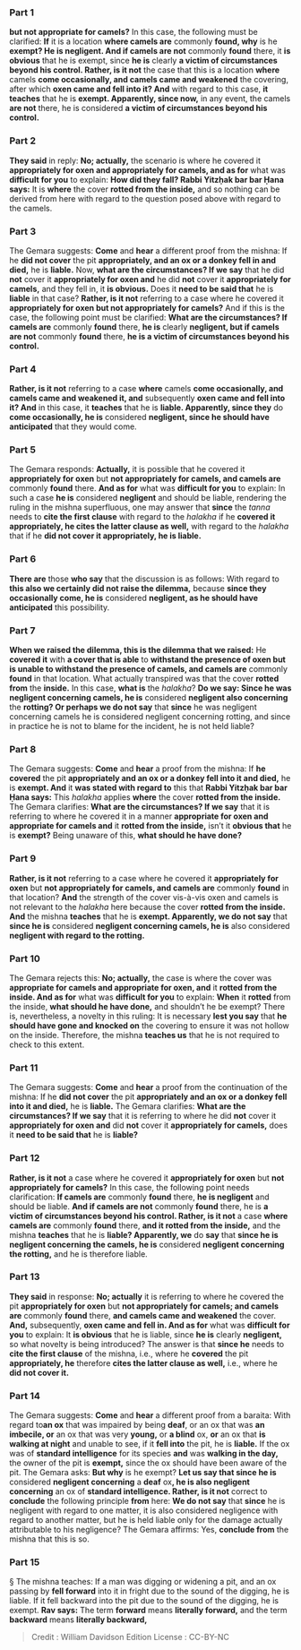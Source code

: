 
### Part 1
<b>but not appropriate for camels?</b> In this case, the following must be clarified: <b>If</b> it is a location <b>where camels are</b> commonly <b>found, why</b> is he <b>exempt? He is negligent. And if camels are not</b> commonly <b>found</b> there, it <b>is obvious</b> that he is exempt, since <b>he is</b> clearly <b>a victim of circumstances beyond his control. Rather, is it not</b> the case that this is a location <b>where</b> camels <b>come occasionally, and camels came and weakened</b> the covering, after which <b>oxen came and fell into it? And</b> with regard to this case, <b>it teaches</b> that he is <b>exempt. Apparently, since now,</b> in any event, the camels <b>are not</b> there, he is considered <b>a victim of circumstances beyond his control.</b>

### Part 2
<b>They said</b> in reply: <b>No; actually,</b> the scenario is where he covered it <b>appropriately for oxen and appropriately for camels, and as for</b> what was <b>difficult for you</b> to explain: <b>How did they fall? Rabbi Yitzḥak bar bar Ḥana says:</b> It is <b>where</b> the cover <b>rotted from the inside,</b> and so nothing can be derived from here with regard to the question posed above with regard to the camels.

### Part 3
The Gemara suggests: <b>Come</b> and <b>hear</b> a different proof from the mishna: If he <b>did not cover</b> the pit <b>appropriately, and an ox or a donkey fell in and died,</b> he is <b>liable.</b> Now, <b>what are the circumstances? If we say</b> that he did <b>not</b> cover it <b>appropriately for oxen and</b> he did <b>not</b> cover it <b>appropriately for camels,</b> and they fell in, it <b>is obvious.</b> Does it <b>need to be said that</b> he is <b>liable</b> in that case? <b>Rather, is it not</b> referring to a case where he covered it <b>appropriately for oxen but not appropriately for camels?</b> And if this is the case, the following point must be clarified: <b>What are the circumstances? If camels are</b> commonly <b>found</b> there, <b>he is</b> clearly <b>negligent, but if camels are not</b> commonly <b>found</b> there, <b>he is a victim of circumstances beyond his control.</b>

### Part 4
<b>Rather, is it not</b> referring to a case <b>where</b> camels <b>come occasionally, and camels came and weakened it, and</b> subsequently <b>oxen came and fell into it? And</b> in this case, it <b>teaches</b> that he is <b>liable. Apparently, since they</b> do <b>come occasionally, he is</b> considered <b>negligent, since he should have anticipated</b> that they would come.

### Part 5
The Gemara responds: <b>Actually,</b> it is possible that he covered it <b>appropriately for oxen</b> but <b>not appropriately for camels, and camels are</b> commonly <b>found</b> there. <b>And as for</b> what was <b>difficult for you</b> to explain: In such a case <b>he is</b> considered <b>negligent</b> and should be liable, rendering the ruling in the mishna superfluous, one may answer that <b>since</b> the <i>tanna</i> needs to <b>cite the first clause</b> with regard to the <i>halakha</i> if he <b>covered it appropriately, he cites the latter clause as well,</b> with regard to the <i>halakha</i> that if he <b>did not cover it appropriately, he is liable.</b>

### Part 6
<b>There are</b> those <b>who say</b> that the discussion is as follows: With regard to <b>this also we certainly did not raise the dilemma,</b> because <b>since they occasionally come, he is</b> considered <b>negligent, as he should have anticipated</b> this possibility.

### Part 7
<b>When we raised the dilemma, this is the dilemma that we raised:</b> He <b>covered it</b> with <b>a cover that is able</b> to <b>withstand the presence of oxen but is unable to withstand the presence of camels, and camels are</b> commonly <b>found</b> in that location. What actually transpired was that the cover <b>rotted from</b> the <b>inside.</b> In this case, <b>what is</b> the <i>halakha</i>? <b>Do we say: Since he was negligent concerning camels, he is</b> considered <b>negligent also concerning</b> the <b>rotting? Or perhaps we do not say</b> that <b>since</b> he was negligent concerning camels he is considered negligent concerning rotting, and since in practice he is not to blame for the incident, he is not held liable?

### Part 8
The Gemara suggests: <b>Come</b> and <b>hear</b> a proof from the mishna: If <b>he covered</b> the pit <b>appropriately and an ox or a donkey fell into it and died,</b> he is <b>exempt. And</b> it <b>was stated with regard to</b> this that <b>Rabbi Yitzḥak bar bar Ḥana says:</b> This <i>halakha</i> applies <b>where</b> the cover <b>rotted from the inside.</b> The Gemara clarifies: <b>What are the circumstances? If we say</b> that it is referring to where he covered it in a manner <b>appropriate for oxen and appropriate for camels and</b> it <b>rotted from the inside,</b> isn’t it <b>obvious that</b> he is <b>exempt?</b> Being unaware of this, <b>what should he have done?</b>

### Part 9
<b>Rather, is it not</b> referring to a case where he covered it <b>appropriately for oxen</b> but <b>not appropriately for camels, and camels are</b> commonly <b>found</b> in that location? <b>And</b> the strength of the cover vis-à-vis oxen and camels is not relevant to the <i>halakha</i> here because the cover <b>rotted from the inside. And</b> the mishna <b>teaches</b> that he is <b>exempt. Apparently, we do not say</b> that <b>since he is</b> considered <b>negligent concerning camels, he is</b> also considered <b>negligent with regard to the rotting.</b>

### Part 10
The Gemara rejects this: <b>No; actually,</b> the case is where the cover was <b>appropriate for camels and appropriate for oxen, and</b> it <b>rotted from the inside. And as for</b> what was <b>difficult for you</b> to explain: <b>When</b> it <b>rotted</b> from the inside, <b>what should he have done,</b> and shouldn’t he be exempt? There is, nevertheless, a novelty in this ruling: It is necessary <b>lest you say</b> that <b>he should have gone and knocked on</b> the covering to ensure it was not hollow on the inside. Therefore, the mishna <b>teaches us</b> that he is not required to check to this extent.

### Part 11
The Gemara suggests: <b>Come</b> and <b>hear</b> a proof from the continuation of the mishna: If he <b>did not cover</b> the pit <b>appropriately and an ox or a donkey fell into it and died,</b> he is <b>liable.</b> The Gemara clarifies: <b>What are the circumstances? If we say</b> that it is referring to where he did <b>not</b> cover it <b>appropriately for oxen and</b> did <b>not</b> cover it <b>appropriately for camels,</b> does it <b>need to be said that</b> he is <b>liable?</b>

### Part 12
<b>Rather, is it not</b> a case where he covered it <b>appropriately for oxen</b> but <b>not appropriately for camels?</b> In this case, the following point needs clarification: <b>If camels are</b> commonly <b>found</b> there, <b>he is negligent</b> and should be liable. <b>And if camels are not</b> commonly <b>found</b> there, he is <b>a victim of circumstances beyond his control. Rather, is it not</b> a case <b>where camels are</b> commonly <b>found</b> there, <b>and it rotted from the inside,</b> and the mishna <b>teaches</b> that he is <b>liable? Apparently, we</b> do <b>say</b> that <b>since he is negligent concerning the camels, he is</b> considered <b>negligent concerning the rotting,</b> and he is therefore liable.

### Part 13
<b>They said</b> in response: <b>No; actually</b> it is referring to where he covered the pit <b>appropriately for oxen</b> but <b>not appropriately for camels; and camels are</b> commonly <b>found</b> there, <b>and camels came and weakened</b> the cover. <b>And,</b> subsequently, <b>oxen came and fell in. And as for</b> what was <b>difficult for you</b> to explain: It <b>is obvious</b> that he is liable, since <b>he is</b> clearly <b>negligent,</b> so what novelty is being introduced? The answer is that <b>since he</b> needs to <b>cite the first clause</b> of the mishna, i.e., where he <b>covered</b> the pit <b>appropriately, he</b> therefore <b>cites the latter clause as well,</b> i.e., where he <b>did not cover it.</b>

### Part 14
The Gemara suggests: <b>Come</b> and <b>hear</b> a different proof from a baraita: With regard to<b>an ox</b> that was impaired by being <b>deaf</b>, or an ox that was <b>an imbecile, or</b> an ox that was very <b>young,</b> or <b>a blind</b> ox, <b>or</b> an ox that <b>is walking at night</b> and unable to see, if it <b>fell into</b> the pit, he is <b>liable.</b> If the ox was of <b>standard intelligence</b> for its species <b>and</b> was <b>walking in the day,</b> the owner of the pit is <b>exempt,</b> since the ox should have been aware of the pit. The Gemara asks: <b>But why</b> is he exempt? <b>Let us say that since he is</b> considered <b>negligent concerning</b> a <b>deaf</b> ox<b>, he is also negligent concerning</b> an ox of <b>standard intelligence. Rather, is it not</b> correct to <b>conclude</b> the following principle <b>from</b> here: <b>We do not say</b> that <b>since</b> he is negligent with regard to one matter, it is also considered negligence with regard to another matter, but he is held liable only for the damage actually attributable to his negligence? The Gemara affirms: Yes, <b>conclude from</b> the mishna that this is so.

### Part 15
§ The mishna teaches: If a man was digging or widening a pit, and an ox passing by <b>fell forward</b> into it in fright due to the sound of the digging, he is liable. If it fell backward into the pit due to the sound of the digging, he is exempt. <b>Rav says:</b> The term <b>forward</b> means <b>literally forward,</b> and the term <b>backward</b> means <b>literally backward,</b>

>Credit : William Davidson Edition
>License : CC-BY-NC
